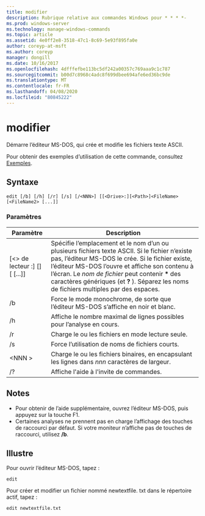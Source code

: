 ```yaml
---
title: modifier
description: Rubrique relative aux commandes Windows pour * * * *-
ms.prod: windows-server
ms.technology: manage-windows-commands
ms.topic: article
ms.assetid: 4e0ff2e8-3518-47c1-8c69-5e93f895fa0e
author: coreyp-at-msft
ms.author: coreyp
manager: dongill
ms.date: 10/16/2017
ms.openlocfilehash: 4dfffefbe113bc5df242a00357c769aaa9c1c787
ms.sourcegitcommit: b00d7c8968c4adc8f699dbee694afe6ed36bc9de
ms.translationtype: MT
ms.contentlocale: fr-FR
ms.lasthandoff: 04/08/2020
ms.locfileid: "80845222"
---
```

# <a name="edit"></a>modifier



Démarre l’éditeur MS-DOS, qui crée et modifie les fichiers texte ASCII.

Pour obtenir des exemples d’utilisation de cette commande, consultez [Exemples](#BKMK_examples).

## <a name="syntax"></a>Syntaxe

```
edit [/b] [/h] [/r] [/s] [/<NNN>] [[<Drive>:][<Path>]<FileName> [<FileName2> [...]]
```

### <a name="parameters"></a>Paramètres

|Paramètre|Description|
|---------|-----------|
|[\<> de lecteur :] [<Path>]<FileName> [<FileName2> [...]]|Spécifie l’emplacement et le nom d’un ou plusieurs fichiers texte ASCII. Si le fichier n’existe pas, l’éditeur MS-DOS le crée. Si le fichier existe, l’éditeur MS-DOS l’ouvre et affiche son contenu à l’écran. Le *nom de fichier* peut contenir **&#42;** des caractères génériques (et **?** ). Séparez les noms de fichiers multiples par des espaces.|
|/b|Force le mode monochrome, de sorte que l’éditeur MS-DOS s’affiche en noir et blanc.|
|/h|Affiche le nombre maximal de lignes possibles pour l’analyse en cours.|
|/r|Charge le ou les fichiers en mode lecture seule.|
|/s|Force l’utilisation de noms de fichiers courts.|
|\<NNN >|Charge le ou les fichiers binaires, en encapsulant les lignes dans *nnn* caractères de largeur.|
|/?|Affiche l'aide à l'invite de commandes.|

## <a name="remarks"></a>Notes

-   Pour obtenir de l’aide supplémentaire, ouvrez l’éditeur MS-DOS, puis appuyez sur la touche F1.
-   Certaines analyses ne prennent pas en charge l’affichage des touches de raccourci par défaut. Si votre moniteur n’affiche pas de touches de raccourci, utilisez **/b**.

## <a name="examples"></a><a name=BKMK_examples></a>Illustre

Pour ouvrir l’éditeur MS-DOS, tapez :
```
edit
```
Pour créer et modifier un fichier nommé newtextfile. txt dans le répertoire actif, tapez :
```
edit newtextfile.txt
```